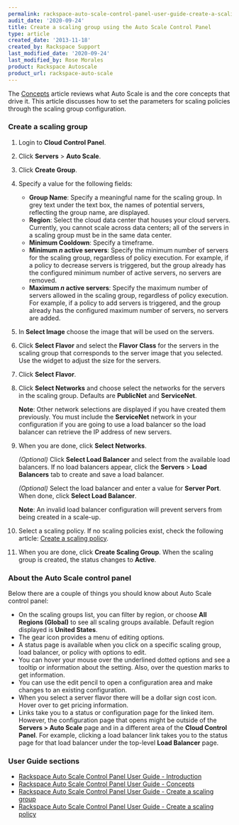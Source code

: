 ```yaml
---
permalink: rackspace-auto-scale-control-panel-user-guide-create-a-scaling-group/
audit_date: '2020-09-24'
title: Create a scaling group using the Auto Scale Control Panel
type: article
created_date: '2013-11-18'
created_by: Rackspace Support
last_modified_date: '2020-09-24'
last_modified_by: Rose Morales
product: Rackspace Autoscale
product_url: rackspace-auto-scale
---
```


The
[Concepts](/support/how-to/rackspace-auto-scale-control-panel-user-guide-concepts
"Concepts") article reviews what Auto Scale is and the core concepts that
drive it. This article discusses how to set the parameters for scaling policies
through the scaling group configuration.

### Create a scaling group

1. Login to **Cloud Control Panel**.
2. Click **Servers** > **Auto Scale**.
3. Click **Create Group**.
4. Specify a value for the following fields:
    - **Group Name**: Specify a meaningful name for the scaling group. In grey
            text under the text box, the names of potential servers, reflecting
            the group name, are displayed.
    - **Region**: Select the cloud data center that houses your cloud servers.
            Currently, you cannot scale across data centers; all of the servers
            in a scaling group must be in the same data center.
    - **Minimum Cooldown**: Specify a timeframe.
    - **Minimum *n* active servers**: Specify the minimum number of servers for
            the scaling group, regardless of policy execution. For example, if a
            policy to decrease servers is triggered, but the group already has the
            configured minimum number of active servers, no servers are removed.
    - **Maximum *n* active servers**: Specify the maximum number of servers
            allowed in the scaling group, regardless of policy execution. For
            example, if a policy to add servers is triggered, and the group
            already has the configured maximum number of servers, no servers are
            added.
5. In **Select Image** choose the image that will be used on the servers.
6. Click **Select Flavor** and select the **Flavor Class** for the servers in
    the scaling group that corresponds to the server image that you selected.
    Use the widget to adjust the size for the servers.
7. Click **Select Flavor**.
8. Click **Select Networks** and choose select the networks for the servers in the
    scaling group. Defaults are **PublicNet** and **ServiceNet**.

    **Note**: Other network selections are displayed if you have created them
    previously. You must include the **ServiceNet** network in your
    configuration if you are going to use a load balancer so the load balancer
    can retrieve the IP address of new servers.
9. When you are done, click **Select Networks**.

    *(Optional)* Click **Select Load Balancer** and select from the available
    load balancers. If no load balancers appear, click the **Servers** > **Load
    Balancers** tab to create and save a load balancer.

    *(Optional)* Select the load balancer and enter a value for **Server Port**.
    When done, click **Select Load Balancer**.

    **Note**: An invalid load balancer configuration will prevent servers from
    being created in a scale-up.
10. Select a scaling policy. If no scaling policies exist, check the following
    article: [Create a scaling
    policy](/support/how-to/rackspace-auto-scale-control-panel-user-guide-create-a-scaling-policy).

11. When you are done, click **Create Scaling Group**. When the scaling group
    is created, the status changes to **Active**.

### About the Auto Scale control panel

Below there are a couple of things you should know about Auto Scale control panel:

- On the scaling groups list, you can filter by region, or choose **All Regions
    (Global)** to see all scaling groups available. Default region displayed is
    **United States**.
- The gear icon provides a menu of editing options.
- A status page is available when you click on a specific scaling group, load
    balancer, or policy with options to edit.
- You can hover your mouse over the underlined dotted options and see a tooltip
  or information about the setting. Also, over the question marks to get
  information.
- You can use the edit pencil to open a configuration area and make changes to
    an existing configuration.
- When you select a server flavor there will be a dollar sign cost icon. Hover
    over to get pricing information.
- Links take you to a status or configuration page for the linked item. However,
    the configuration page that opens might be outside of the **Servers > Auto
    Scale** page and in a different area of the **Cloud Control Panel**. For
    example, clicking a load balancer link takes you to the status page for that
    load balancer under the top-level **Load Balancer** page.

### User Guide sections

-   [Rackspace Auto Scale Control Panel User Guide - Introduction](/support/how-to/rackspace-auto-scale-control-panel-user-guide-introduction "Introduction")
-   [Rackspace Auto Scale Control Panel User Guide - Concepts](/support/how-to/rackspace-auto-scale-control-panel-user-guide-concepts "Concepts")
-   [Rackspace Auto Scale Control Panel User Guide - Create a scaling group](/support/how-to/rackspace-auto-scale-control-panel-user-guide-create-a-scaling-group "Creating Scaling Groups")
-   [Rackspace Auto Scale Control Panel User Guide - Create a scaling policy](/support/how-to/rackspace-auto-scale-control-panel-user-guide-create-a-scaling-policy "Creating Scaling Policies")
